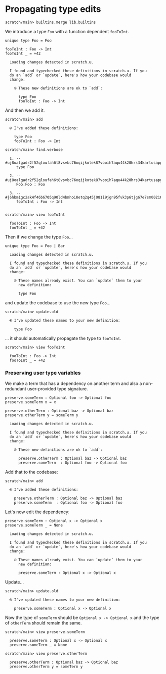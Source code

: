 # Propagating type edits

``` ucm :hide
scratch/main> builtins.merge lib.builtins
```

We introduce a type `Foo` with a function dependent `fooToInt`.

``` unison
unique type Foo = Foo

fooToInt : Foo -> Int
fooToInt _ = +42
```

``` ucm :added-by-ucm
  Loading changes detected in scratch.u.

  I found and typechecked these definitions in scratch.u. If you
  do an `add` or `update`, here's how your codebase would
  change:

    ⍟ These new definitions are ok to `add`:
    
      type Foo
      fooToInt : Foo -> Int
```

And then we add it.

``` ucm
scratch/main> add

  ⍟ I've added these definitions:

    type Foo
    fooToInt : Foo -> Int

scratch/main> find.verbose

  1. -- #uj8oalgadr2f52qloufah6t8vsvbc76oqijkotek87vooih7aqu44k20hrs34kartusapghp4jmfv6g1409peklv3r6a527qpk52soo
     type Foo
     
  2. -- #uj8oalgadr2f52qloufah6t8vsvbc76oqijkotek87vooih7aqu44k20hrs34kartusapghp4jmfv6g1409peklv3r6a527qpk52soo#0
     Foo.Foo : Foo
     
  3. -- #j6hbm1gc2ak4f46b6705q90ld4bmhoi8etq2q45j081i9jgn95fvk3p6tjg67e7sm0021035i8qikmk4p6k845l5d00u26cos5731to
     fooToInt : Foo -> Int
     

scratch/main> view fooToInt

  fooToInt : Foo -> Int
  fooToInt _ = +42
```

Then if we change the type `Foo`...

``` unison
unique type Foo = Foo | Bar
```

``` ucm :added-by-ucm
  Loading changes detected in scratch.u.

  I found and typechecked these definitions in scratch.u. If you
  do an `add` or `update`, here's how your codebase would
  change:

    ⍟ These names already exist. You can `update` them to your
      new definition:
    
      type Foo
```

and update the codebase to use the new type `Foo`...

``` ucm
scratch/main> update.old

  ⍟ I've updated these names to your new definition:

    type Foo
```

... it should automatically propagate the type to `fooToInt`.

``` ucm
scratch/main> view fooToInt

  fooToInt : Foo -> Int
  fooToInt _ = +42
```

### Preserving user type variables

We make a term that has a dependency on another term and also a non-redundant
user-provided type signature.

``` unison
preserve.someTerm : Optional foo -> Optional foo
preserve.someTerm x = x

preserve.otherTerm : Optional baz -> Optional baz
preserve.otherTerm y = someTerm y
```

``` ucm :added-by-ucm
  Loading changes detected in scratch.u.

  I found and typechecked these definitions in scratch.u. If you
  do an `add` or `update`, here's how your codebase would
  change:

    ⍟ These new definitions are ok to `add`:
    
      preserve.otherTerm : Optional baz -> Optional baz
      preserve.someTerm  : Optional foo -> Optional foo
```

Add that to the codebase:

``` ucm
scratch/main> add

  ⍟ I've added these definitions:

    preserve.otherTerm : Optional baz -> Optional baz
    preserve.someTerm  : Optional foo -> Optional foo
```

Let's now edit the dependency:

``` unison
preserve.someTerm : Optional x -> Optional x
preserve.someTerm _ = None
```

``` ucm :added-by-ucm
  Loading changes detected in scratch.u.

  I found and typechecked these definitions in scratch.u. If you
  do an `add` or `update`, here's how your codebase would
  change:

    ⍟ These names already exist. You can `update` them to your
      new definition:
    
      preserve.someTerm : Optional x -> Optional x
```

Update...

``` ucm
scratch/main> update.old

  ⍟ I've updated these names to your new definition:

    preserve.someTerm : Optional x -> Optional x
```

Now the type of `someTerm` should be `Optional x -> Optional x` and the
type of `otherTerm` should remain the same.

``` ucm
scratch/main> view preserve.someTerm

  preserve.someTerm : Optional x -> Optional x
  preserve.someTerm _ = None

scratch/main> view preserve.otherTerm

  preserve.otherTerm : Optional baz -> Optional baz
  preserve.otherTerm y = someTerm y
```
